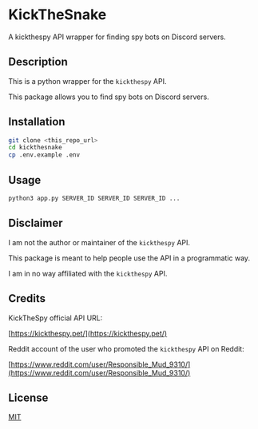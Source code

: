 # KickTheSnake
A kickthespy API wrapper for finding spy bots on Discord servers.
## Description
This is a python wrapper for the `kickthespy` API.

This package allows you to find spy bots on Discord servers.

## Installation
```bash
git clone <this_repo_url>
cd kickthesnake
cp .env.example .env
```

## Usage
```bash
python3 app.py SERVER_ID SERVER_ID SERVER_ID ...
```

## Disclaimer
I am not the author or maintainer of the `kickthespy` API.

This package is meant to help people use the API in a programmatic way.

I am in no way affiliated with the `kickthespy` API.

## Credits
KickTheSpy official API URL:

[https://kickthespy.pet/](https://kickthespy.pet/)

Reddit account of the user who promoted the `kickthespy` API on Reddit:

[https://www.reddit.com/user/Responsible_Mud_9310/](https://www.reddit.com/user/Responsible_Mud_9310/)

## License
[MIT](LICENSE.MD)

